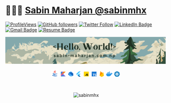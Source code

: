 # 👨🏻‍💻 [Sabin Maharjan @sabinmhx](http://www.sabin-maharjan.com.np)

[![ProfileViews](https://komarev.com/ghpvc/?username=sabinmhx&color=red&style=flat)](https://komarev.com/ghpvc/?username=sabinmhx)
[![GitHub followers](https://img.shields.io/github/followers/sabinmhx?label=Follow&style=social)](https://github.com/sabinmhx/?tab=follow)
[![Twitter Follow](https://img.shields.io/twitter/follow/sabinmhx?style=social)](https://twitter.com/intent/follow?screen_name=sabinmhx)
[![LinkedIn Badge](https://img.shields.io/badge/-LinkedIn-blue?style=social&logo=Linkedin&logoColor=blue&link=https://www.linkedin.com/in/sabinmhj/)](https://www.linkedin.com/in/sabinmhj/)
[![Gmail Badge](https://img.shields.io/badge/-sabinmhx@gmail.com-c14438?style=social&logo=Gmail&logoColor=red&link=mailto:sabinmhx@gmail.com)](mailto:sabinmhx@gmail.com)
[![Resume Badge](https://img.shields.io/badge/View_Resume-blue)](https://sabin-maharjan.com.np/assets/Sabin-Maharjan-Resume.pdf)

<p align="center"> <img src="assets/githubprofile.png" alt="sabinmhx" /> </p>

<p align="center">
  <img src="assets/java.svg" height="5%" width="5%">
  <img src="assets/kotlin.svg" height="4%" width="4%">
  <img src="assets/dart.svg" height="4%" width="4%">
  <img src="assets/flutter.svg" height="4%" width="4%">
  <img src="assets/javascript.svg" height="4%" width="4%">
  <img src="assets/typescript.svg" height="4%" width="4%">
  <img src="assets/firebase.svg" height="4%" width="4%">
  <img src="assets/docker.svg" height="4%" width="4%">
  <img src="assets/kubernetes.svg" height="4%" width="4%">
</p>

<!-- Animated Icons
<p align="center">
<img src="https://techstack-generator.vercel.app/cpp-icon.svg" alt="icon" width="55" height="55" /><img src="https://techstack-generator.vercel.app/csharp-icon.svg" alt="icon" width="55" height="55" /><img src="https://techstack-generator.vercel.app/js-icon.svg" alt="icon" width="55" height="55" /><img src="https://techstack-generator.vercel.app/ts-icon.svg" alt="icon" width="55" height="55" /><img src="https://techstack-generator.vercel.app/react-icon.svg" alt="icon" width="55" height="55" /><img src="https://techstack-generator.vercel.app/python-icon.svg" alt="icon" width="55" height="55" /><img src="https://techstack-generator.vercel.app/java-icon.svg" alt="icon" width="55" height="55" /><img src="https://techstack-generator.vercel.app/restapi-icon.svg" alt="icon" width="55" height="55" /><img src="https://techstack-generator.vercel.app/mysql-icon.svg" alt="icon" width="55" height="55" /><img src="https://techstack-generator.vercel.app/docker-icon.svg" alt="icon" width="55" height="55" /><img src="https://techstack-generator.vercel.app/kubernetes-icon.svg" alt="icon" width="55" height="55" /><img src="https://techstack-generator.vercel.app/aws-icon.svg" alt="icon" width="55" height="55" /></div>
</p>
Animated Icons -->

<br>

<p align="center">&nbsp;<img src="https://github-readme-stats.vercel.app/api?username=sabinmhx&show_icons=true&theme=dracula&locale=en&hide-border=true" alt="sabinmhx" /></p>
